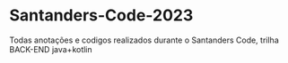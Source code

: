 # Santanders-Code-2023
Todas anotações e codigos realizados durante o Santanders Code, trilha BACK-END java+kotlin
